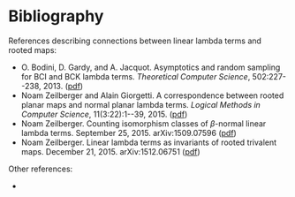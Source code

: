 # Bibliography

References describing connections between linear lambda terms and rooted maps:

* O. Bodini, D. Gardy, and A. Jacquot. Asymptotics and random sampling for BCI and BCK lambda terms. _Theoretical Computer Science_, 502:227--238, 2013. ([pdf](http://dmg.tuwien.ac.at/dgardy/Papers/LogiqueQuantitative/BCI.pdf))
* Noam Zeilberger and Alain Giorgetti. A correspondence between rooted planar maps and normal planar lambda terms. _Logical Methods in Computer Science_, 11(3:22):1--39, 2015. ([pdf](http://noamz.org/papers/planar-lmcs.pdf))
* Noam Zeilberger. Counting isomorphism classes of $\beta$-normal linear lambda terms. September 25, 2015. arXiv:1509.07596 ([pdf](http://arxiv.org/pdf/1509.07596v1.pdf))
* Noam Zeilberger. Linear lambda terms as invariants of rooted trivalent maps. December 21, 2015. arXiv:1512.06751 ([pdf](http://arxiv.org/pdf/1512.06751v2.pdf))

Other references:

* 